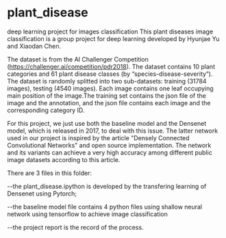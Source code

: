 # plant_disease
deep learning project for images classification
This plant diseases image classification is a group project for deep learning developed by Hyunjae Yu and Xiaodan Chen. 

The dataset is from the AI Challenger Competition (https://challenger.ai/competition/pdr2018). The dataset contains 10 plant categories and 61 plant disease classes (by “species-disease-severity”). The dataset is randomly splitted into two sub-datasets: training (31784 images), testing (4540 images). Each image contains one leaf occupying main position of the image.The training set contains the json file of the image and the annotation, and the json file contains each image and the corresponding category ID.

For this project, we just use both the baseline model and the Densenet model, which is released in 2017, to deal with this issue. The latter network used in our project is inspired by the article "Densely Connected Convolutional Networks" and open source implementation. The network and its variants can achieve a very high accuracy among different public image datasets according to this article. 

There are 3 files in this folder:

--the plant_disease.ipython is developed by the transfering learning of Densenet using Pytorch; 

--the baseline model file contains 4 python files using shallow neural network using tensorflow to achieve image classification

--the project report is the record of the process.

